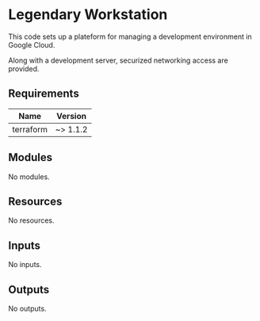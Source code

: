<!-- BEGIN_TF_DOCS -->
# Legendary Workstation

This code sets up a plateform for managing a development environment in Google Cloud.

Along with a development server, securized networking access are provided.

## Requirements

| Name | Version |
|------|---------|
| terraform | ~> 1.1.2 |

## Modules

No modules.

## Resources

No resources.

## Inputs

No inputs.

## Outputs

No outputs.
<!-- END_TF_DOCS -->